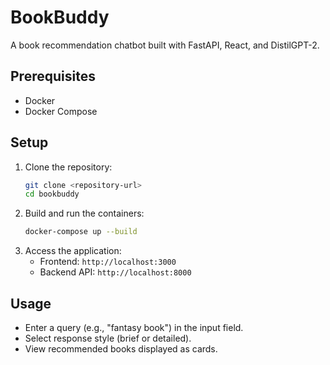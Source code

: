 # BookBuddy

A book recommendation chatbot built with FastAPI, React, and DistilGPT-2.

## Prerequisites
- Docker
- Docker Compose

## Setup
1. Clone the repository:
   ```bash
   git clone <repository-url>
   cd bookbuddy
   ```
2. Build and run the containers:
   ```bash
   docker-compose up --build
   ```
3. Access the application:
   - Frontend: `http://localhost:3000`
   - Backend API: `http://localhost:8000`

## Usage
- Enter a query (e.g., "fantasy book") in the input field.
- Select response style (brief or detailed).
- View recommended books displayed as cards.
